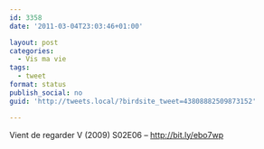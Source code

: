 ```yaml
---
id: 3358
date: '2011-03-04T23:03:46+01:00'

layout: post
categories:
  - Vis ma vie
tags:
  - tweet
format: status
publish_social: no
guid: 'http://tweets.local/?birdsite_tweet=43808882509873152'

---
```


Vient de regarder V (2009) S02E06 – http://bit.ly/ebo7wp
